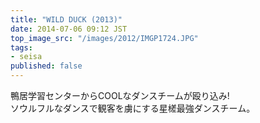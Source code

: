 ```yaml
---
title: "WILD DUCK (2013)"
date: 2014-07-06 09:12 JST
top_image_src: "/images/2012/IMGP1724.JPG"
tags:
- seisa
published: false
---
```

鴨居学習センターからCOOLなダンスチームが殴り込み!  
ソウルフルなダンスで観客を虜にする星槎最強ダンスチーム。
